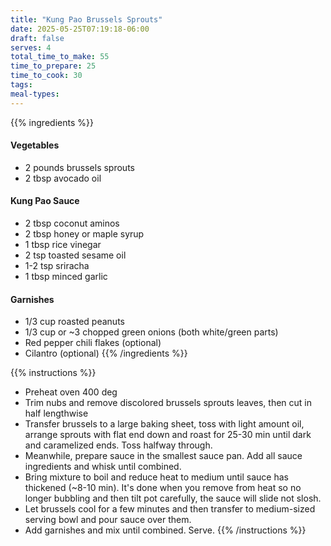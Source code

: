 ```yaml
---
title: "Kung Pao Brussels Sprouts"
date: 2025-05-25T07:19:18-06:00
draft: false
serves: 4
total_time_to_make: 55
time_to_prepare: 25
time_to_cook: 30
tags:
meal-types:
---
```


{{% ingredients %}}
#### Vegetables
- 2 pounds brussels sprouts
- 2 tbsp avocado oil

#### Kung Pao Sauce
- 2 tbsp coconut aminos
- 2 tbsp honey or maple syrup
- 1 tbsp rice vinegar
- 2 tsp toasted sesame oil
- 1-2 tsp sriracha
- 1 tbsp minced garlic

#### Garnishes
- 1/3 cup roasted peanuts
- 1/3 cup or ~3 chopped green onions (both white/green parts)
- Red pepper chili flakes (optional)
- Cilantro (optional)
{{% /ingredients %}}

{{% instructions %}}
- Preheat oven 400 deg
- Trim nubs and remove discolored brussels sprouts leaves, then cut in half lengthwise
- Transfer brussels to a large baking sheet, toss with light amount oil, arrange sprouts with flat end down and roast for 25-30 min until dark and caramelized ends. Toss halfway through.
- Meanwhile, prepare sauce in the smallest sauce pan. Add all sauce ingredients and whisk until combined.
- Bring mixture to boil and reduce heat to medium until sauce has thickened (~8-10 min). It's done when you remove from heat so no longer bubbling and then tilt pot carefully, the sauce will slide not slosh.
- Let brussels cool for a few minutes and then transfer to medium-sized serving bowl and pour sauce over them.
- Add garnishes and mix until combined. Serve.
{{% /instructions %}}
